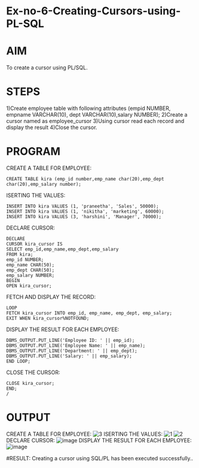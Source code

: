 # Ex-no-6-Creating-Cursors-using-PL-SQL
# AIM 
To create a cursor using PL/SQL.
# STEPS
1)Create employee table with following attributes (empid NUMBER, empname VARCHAR(10), dept VARCHAR(10),salary NUMBER); 2)Create a cursor named as employee_cursor 3)Using cursor read each record and display the result 4)Close the cursor.
# PROGRAM
CREATE A TABLE FOR EMPLOYEE:
~~~
CREATE TABLE kira (emp_id number,emp_name char(20),emp_dept char(20),emp_salary number);
~~~
ISERTING THE VALUES:
~~~
INSERT INTO kira VALUES (1, 'praneetha', 'Sales', 50000);
INSERT INTO kira VALUES (1, 'nikitha', 'marketing', 60000);
INSERT INTO kira VALUES (3, 'harshini', 'Manager', 70000);
~~~
DECLARE CURSOR:
~~~
DECLARE
CURSOR kira_cursor IS
SELECT emp_id,emp_name,emp_dept,emp_salary
FROM kira;
emp_id NUMBER;
emp_name CHAR(50);
emp_dept CHAR(50);
emp_salary NUMBER;
BEGIN
OPEN kira_cursor;
~~~
FETCH AND DISPLAY THE RECORD:
~~~
LOOP
FETCH kira_cursor INTO emp_id, emp_name, emp_dept, emp_salary;
EXIT WHEN kira_cursor%NOTFOUND;
~~~
DISPLAY THE RESULT FOR EACH EMPLOYEE:
~~~
DBMS_OUTPUT.PUT_LINE('Employee ID: ' || emp_id);
DBMS_OUTPUT.PUT_LINE('Employee Name: ' || emp_name);
DBMS_OUTPUT.PUT_LINE('Department: ' || emp_dept);
DBMS_OUTPUT.PUT_LINE('Salary: ' || emp_salary);
END LOOP;
~~~
CLOSE THE CURSOR:
~~~
CLOSE kira_cursor;
END;
/
~~~
# OUTPUT
CREATE A TABLE FOR EMPLOYEE:
![3](https://github.com/21005984/Ex-no-6-Creating-Cursors-using-PL-SQL/assets/94748389/e84a0cba-25da-43f7-a7ef-184905001dcf)
ISERTING THE VALUES:
![1](https://github.com/21005984/Ex-no-6-Creating-Cursors-using-PL-SQL/assets/94748389/d4a8a43e-21ae-4f9d-9a18-42e77144119a)
![2](https://github.com/21005984/Ex-no-6-Creating-Cursors-using-PL-SQL/assets/94748389/614eab60-e787-4ff2-8445-26d3448c57ad)
DECLARE CURSOR:
![image](https://github.com/21005984/Ex-no-6-Creating-Cursors-using-PL-SQL/assets/94748389/4e559700-ed56-4d26-a47f-bd34c652b07c)
DISPLAY THE RESULT FOR EACH EMPLOYEE:
![image](https://github.com/21005984/Ex-no-6-Creating-Cursors-using-PL-SQL/assets/94748389/c732c4e8-6251-4c31-b3c1-1cad4f8d9172)

#RESULT:
Creating a cursor using SQL/PL has been executed successfully..









